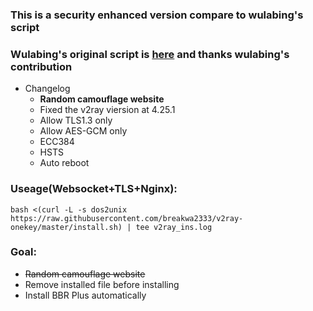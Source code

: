 ### This is a security enhanced version compare to wulabing's script
### Wulabing's original script is [here](https://github.com/wulabing/V2Ray_ws-tls_bash_onekey)  and thanks wulabing's contribution
* Changelog
  * **Random camouflage website**
  * Fixed the v2ray viersion at 4.25.1
  * Allow TLS1.3 only
  * Allow AES-GCM only
  * ECC384
  * HSTS
  * Auto reboot
### Useage(Websocket+TLS+Nginx):
```
bash <(curl -L -s dos2unix https://raw.githubusercontent.com/breakwa2333/v2ray-onekey/master/install.sh) | tee v2ray_ins.log
```
### Goal:
* ~~Random camouflage website~~
* Remove installed file before installing
* Install BBR Plus automatically

